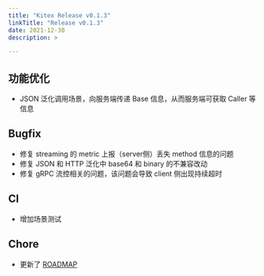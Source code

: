 ```yaml
---
title: "Kitex Release v0.1.3"
linkTitle: "Release v0.1.3"
date: 2021-12-30
description: >

---
```


## 功能优化

* JSON 泛化调用场景，向服务端传递 Base 信息，从而服务端可获取 Caller 等信息

## Bugfix

* 修复 streaming 的 metric 上报（server侧）丢失 method 信息的问题
* 修复 JSON 和 HTTP 泛化中 base64 和 binary 的不兼容改动
* 修复 gRPC 流控相关的问题，该问题会导致 client 侧出现持续超时

## CI

* 增加场景测试

## Chore

* 更新了 [ROADMAP](https://github.com/cloudwego/kitex/blob/develop/ROADMAP.md)
